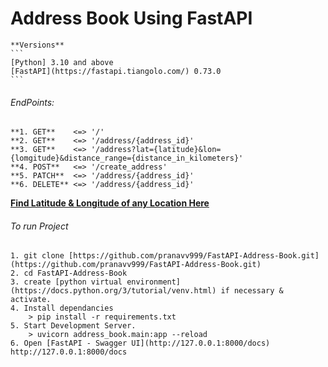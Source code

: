 # Address Book Using FastAPI

    **Versions**
    ```
    [Python] 3.10 and above
    [FastAPI](https://fastapi.tiangolo.com/) 0.73.0
    ```

###### EndPoints:

```
**1. GET**    <=> '/'
**2. GET**    <=> '/address/{address_id}'
**3. GET**    <=> '/address?lat={latitude}&lon={lomgitude}&distance_range={distance_in_kilometers}'
**4. POST**   <=> '/create_address'
**5. PATCH**  <=> '/address/{address_id}'
**6. DELETE** <=> '/address/{address_id}'
```

**[Find Latitude & Longitude of any Location Here](https://www.distancesto.com/coordinates.php)**

###### To run Project

```
1. git clone [https://github.com/pranavv999/FastAPI-Address-Book.git](https://github.com/pranavv999/FastAPI-Address-Book.git)
2. cd FastAPI-Address-Book
3. create [python virtual environment](https://docs.python.org/3/tutorial/venv.html) if necessary & activate.
4. Install dependancies
    > pip install -r requirements.txt
5. Start Development Server.
    > uvicorn address_book.main:app --reload
6. Open [FastAPI - Swagger UI](http://127.0.0.1:8000/docs) http://127.0.0.1:8000/docs
```

[python]: https://www.python.org/
